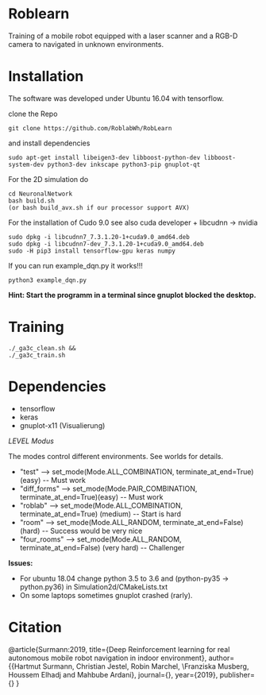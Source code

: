 # Roblearn
Training of a mobile robot equipped with a laser scanner and a RGB-D camera to navigated in unknown environments.

# Installation
The software was developed under Ubuntu 16.04 with tensorflow.

clone the Repo
```
git clone https://github.com/RoblabWh/RobLearn
```

and install dependencies

```
sudo apt-get install libeigen3-dev libboost-python-dev libboost-system-dev python3-dev inkscape python3-pip gnuplot-qt
```

For the 2D simulation do 

```
cd NeuronalNetwork 
bash build.sh
(or bash build_avx.sh if our processor support AVX)
```
For the installation of Cudo 9.0 see also cuda developer + libcudnn -> nvidia

```
sudo dpkg -i libcudnn7_7.3.1.20-1+cuda9.0_amd64.deb
sudo dpkg -i libcudnn7-dev_7.3.1.20-1+cuda9.0_amd64.deb 
sudo -H pip3 install tensorflow-gpu keras numpy
```

If you can run example_dqn.py it works!!!

```
python3 example_dqn.py
```

__Hint: Start the programm in a terminal since gnuplot blocked the desktop.__

# Training
```
./_ga3c_clean.sh &&
./_ga3c_train.sh
```

 # Dependencies
- tensorflow
- keras
- gnuplot-x11 (Visualierung)

_LEVEL Modus_

The modes control different environments. See worlds for details.

- "test"       --> set_mode(Mode.ALL_COMBINATION, terminate_at_end=True) (easy)      -- Must work
- "diff_forms" --> set_mode(Mode.PAIR_COMBINATION, terminate_at_end=True)(easy)      -- Must work
- "roblab"     --> set_mode(Mode.ALL_COMBINATION, terminate_at_end=True) (medium)    -- Start is hard
- "room"       --> set_mode(Mode.ALL_RANDOM, terminate_at_end=False)     (hard)      -- Success would be very nice
- "four_rooms" --> set_mode(Mode.ALL_RANDOM, terminate_at_end=False)     (very hard) -- Challenger

__Issues:__
- For ubuntu 18.04 change python 3.5 to 3.6 and (python-py35 -> python.py36) in Simulation2d/CMakeLists.txt
- On some laptops sometimes gnuplot crashed (rarly).

# Citation
@article{Surmann:2019,
  title={Deep Reinforcement learning for real autonomous mobile robot navigation in indoor environment},
  author={{Hartmut Surmann, Christian Jestel, Robin Marchel, \\Franziska Musberg, Houssem Elhadj and Mahbube Ardani},
  journal={},
  year={2019},
  publisher={}
}
